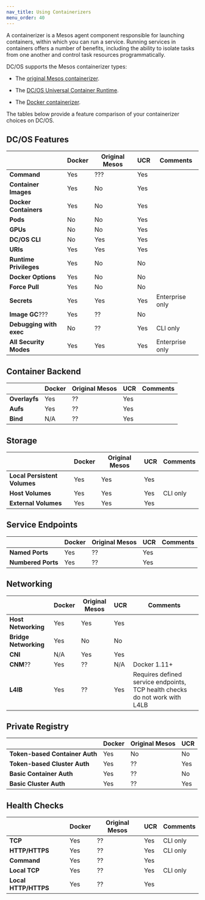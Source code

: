 ```yaml
---
nav_title: Using Containerizers
menu_order: 40
---
```


A containerizer is a Mesos agent component responsible for launching containers, within which you can run a service. Running services in containers offers a number of benefits, including the ability to isolate tasks from one another and control task resources programmatically.

DC/OS supports the Mesos containerizer types:

- The [original Mesos containerizer](/docs/1.9/usage/containerizers/mesos-containerizer/).

- The [DC/OS Universal Container Runtime](/docs/1.9/usage/containerizers/ucr/).

- The [Docker containerizer](/docs/1.9/usage/containerizers/docker-containerizer/).

The tables below provide a feature comparison of your containerizer choices on DC/OS.

## DC/OS Features

| 																				| Docker			| Original Mesos				| UCR 			| Comments |
| --------------------------------------- | ----------- | --------------------- | --------- | -------- |
| **Command** <!-- ? -->                  | Yes         | ???                   | Yes
| **Container Images** 										| Yes					| No										| Yes				|					 |
| **Docker Containers** 									| Yes					| No										| Yes				|					 |
| **Pods**																| No					| No										| Yes				|					 |
| **GPUs**																| No					| No										| Yes				|					 |
| **DC/OS CLI**														| No					| Yes										| Yes				|					 |
| **URIs**																| Yes					| Yes										| Yes				|					 |
| **Runtime Privileges** <!-- is this the same as "privileged mode" -->									| Yes					| No										| No				|					 |
| **Docker Options**											| Yes					| No										| No				|					 |
| **Force Pull**													| Yes					| No										| No				|					 |
| **Secrets**															| Yes					| Yes										| Yes				| Enterprise only |
| **Image GC**???                         | Yes         | ??                    | No        |          |
| **Debugging with exec**         				| No					| ??										| Yes				|	CLI only |
| **All Security Modes**									| Yes					| Yes										| Yes				| Enterprise only |

## Container Backend

|																					|	Docker			|	Original Mesos				|	UCR				|Comments |
| --------------------------------------- | ----------- | --------------------- | --------- | ------- |
| **Overlayfs**                           | Yes         | ??                    | Yes       |         |
| **Aufs**                                | Yes         | ??                    | Yes       |         |
| **Bind**                                | N/A         | ??                    | Yes       |         |

## Storage

|																					|	Docker			|	Original Mesos				|	UCR				|Comments |
| --------------------------------------- | ----------- | --------------------- | --------- | --------- |
| **Local Persistent Volumes**						| Yes					| Yes										| Yes				|						|
| **Host Volumes**												| Yes					| Yes									  | Yes				| CLI only  |
| **External Volumes**                    | Yes         | Yes                   | Yes       |           |

## Service Endpoints

|																					|	Docker			|	Original Mesos				|	UCR				|Comments   |
| --------------------------------------- | ----------- | --------------------- | --------- | --------- |
| **Named Ports**													| Yes					| ??										| Yes				|						|
| **Numbered Ports**											| Yes					| ??										| Yes				|						|

## Networking

|																					|	Docker			|	Original Mesos				|	UCR				|Comments   |
| --------------------------------------- | ----------- | --------------------- | --------- | --------- |
| **Host Networking**       							| Yes					| Yes										| Yes				|						|
| **Bridge Networking**       						| Yes					| No										| No				|						|
| **CNI**         												| N/A					| Yes										| Yes				|						|
| **CNM**??                 							| Yes					| ??										| N/A				| Docker 1.11+ |
| **L4lB**        												| Yes					| ??										| Yes				|	Requires defined service endpoints, TCP health checks do not work with L4LB |

## Private Registry

|																	|	Docker			|	Original Mesos				|	UCR				|
| ------------------------------- | ----------- | --------------------- | --------- |
| **Token-based Container Auth**	| Yes					| No										| No				|
| **Token-based Cluster Auth**		| Yes					| ??										| Yes				|
| **Basic Container Auth**        | Yes         | ??                    | No        |
| **Basic Cluster Auth**          | Yes         | ??                    | Yes       |

## Health Checks

|																					|	Docker			|	Original Mesos				|	UCR				|Comments   |
| --------------------------------------- | ----------- | --------------------- | --------- | --------- |
| **TCP**													        | Yes					| ??										| Yes				|	CLI only	|
| **HTTP/HTTPS**                          | Yes         | ??                    | Yes       | CLI only  |
| **Command**                             | Yes         | ??                    | Yes       |           |
| **Local TCP**                           | Yes         | ??                    | Yes       | CLI only  |
| **Local HTTP/HTTPS**                    | Yes         | ??                    | Yes       |           |
